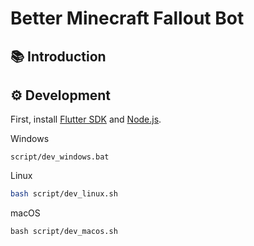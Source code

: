# Better Minecraft Fallout Bot

## 📚 Introduction

## ⚙️ Development

First, install [Flutter SDK](https://docs.flutter.dev/get-started/install) and [Node.js](https://nodejs.org/download).

Windows
```shell
script/dev_windows.bat
```

Linux
```bash
bash script/dev_linux.sh
```

macOS
```shell
bash script/dev_macos.sh
```